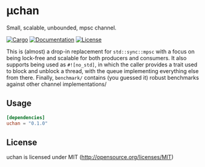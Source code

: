 # μchan
Small, scalable, unbounded, mpsc channel.

[![Cargo](https://img.shields.io/crates/v/uchan.svg)](
https://crates.io/crates/uchan)
[![Documentation](https://docs.rs/uchan/badge.svg)](
https://docs.rs/uchan)
[![License](https://img.shields.io/badge/license-MIT-blue.svg)](
https://github.com/kprotty/uchan)

This is (almost) a drop-in replacement for `std::sync::mpsc` with a focus on being lock-free and scalable for both producers and consumers.
It also supports being used as `#![no_std]`, in which the caller provides a trait used to block and unblock a thread, with the queue implementing everything else from there. Finally, `benchmark/` contains (you guessed it) robust benchmarks against other channel implementations/

## Usage

```toml
[dependencies]
uchan = "0.1.0"
```

## License

uchan is licensed under MIT (http://opensource.org/licenses/MIT)